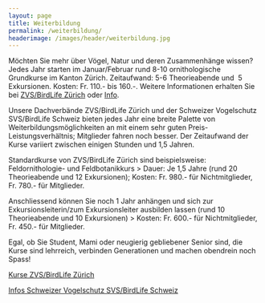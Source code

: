 ```yaml
---
layout: page
title: Weiterbildung
permalink: /weiterbildung/
headerimage: /images/header/weiterbildung.jpg
---
```


Möchten Sie mehr über Vögel, Natur und deren Zusammenhänge wissen? Jedes Jahr starten im Januar/Februar rund 8-10 ornithologische Grundkurse im Kanton Zürich. Zeitaufwand: 5-6 Theorieabende und  5 Exkursionen. Kosten: Fr. 110.- bis 160.-. Weitere Informationen erhalten Sie bei [ZVS/BirdLife Zürich](http://www.birdlife-zuerich.ch) oder [Info](mailto:info@naturschutz-r-s.ch).


Unsere Dachverbände ZVS/BirdLife Zürich und der Schweizer Vogelschutz SVS/BirdLife Schweiz bieten jedes Jahr eine breite Palette von Weiterbildungsmöglichkeiten an mit einem sehr guten Preis-Leistungsverhältnis; Mitglieder fahren noch besser. Der Zeitaufwand der Kurse variiert zwischen einigen Stunden und 1,5 Jahren.

Standardkurse von ZVS/BirdLife Zürich sind beispielsweise:  Feldornithologie- und Feldbotanikkurs > Dauer: Je 1,5 Jahre (rund 20 Theorieabende und 12 Exkursionen); Kosten: Fr. 980.- für Nichtmitglieder, Fr. 780.- für Mitglieder.

Anschliessend können Sie noch 1 Jahr anhängen und sich zur Exkursionsleiterin/zum Exkursionsleiter ausbilden lassen (rund 10 Theorieabende und 10 Exkursionen) > Kosten: Fr. 600.- für Nichtmitglieder, Fr. 450.- für Mitglieder.

Egal, ob Sie Student, Mami oder neugierig gebliebener Senior sind, die Kurse sind lehrreich, verbinden Generationen und machen obendrein noch Spass!


<a class="button" href="http://www.birdlife-zuerich.ch/kurse-veranstaltungen/uebersicht">Kurse ZVS/BirdLife Zürich</a>

<a class="button" href="http://www.birdlife.ch">Infos Schweizer Vogelschutz SVS/BirdLife Schweiz</a>

[praesident-email]: mailto:info@naturschutz-r-s.ch

